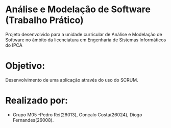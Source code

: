# Análise e Modelação de Software (Trabalho Prático)
Projeto desenvolvido para a unidade curricular de Análise e Modelação de Software no âmbito da licenciatura em Engenharia de Sistemas Informáticos do IPCA

# Objetivo:
Desenvolvimento de uma aplicação através do uso do SCRUM.

# Realizado por:
* Grupo M05 -Pedro Rei(26013), Gonçalo Costa(26024), Diogo Fernandes(26008). 
